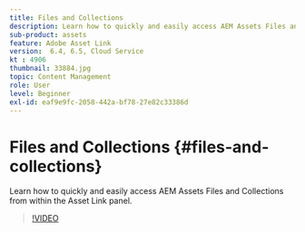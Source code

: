 ```yaml
---
title: Files and Collections
description: Learn how to quickly and easily access AEM Assets Files and Collections from within the Asset Link panel.
sub-product: assets
feature: Adobe Asset Link
version:  6.4, 6.5, Cloud Service
kt : 4906
thumbnail: 33884.jpg
topic: Content Management
role: User
level: Beginner
exl-id: eaf9e9fc-2058-442a-bf78-27e82c33386d
---
```

# Files and Collections {#files-and-collections}

Learn how to quickly and easily access AEM Assets Files and Collections from within the Asset Link panel.

>[!VIDEO](https://video.tv.adobe.com/v/33884/?quality=12)
